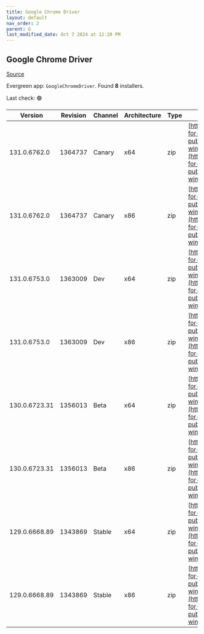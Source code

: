 ```yaml
---
title: Google Chrome Driver
layout: default
nav_order: 2
parent: G
last_modified_date: Oct 7 2024 at 12:20 PM
---
```


## Google Chrome Driver

[Source](https://googlechromelabs.github.io/chrome-for-testing/)

Evergreen app: `GoogleChromeDriver`. Found **8** installers.

Last check: 🟢

| Version       | Revision | Channel | Architecture | Type | URI                                                                                                                                                                                                        |
| ------------- | -------- | ------- | ------------ | ---- | ---------------------------------------------------------------------------------------------------------------------------------------------------------------------------------------------------------- |
| 131.0.6762.0  | 1364737  | Canary  | x64          | zip  | [https://storage.googleapis.com/chrome-for-testing-public/131.0.6762.0/win64/chromedriver-win64.zip](https://storage.googleapis.com/chrome-for-testing-public/131.0.6762.0/win64/chromedriver-win64.zip)   |
| 131.0.6762.0  | 1364737  | Canary  | x86          | zip  | [https://storage.googleapis.com/chrome-for-testing-public/131.0.6762.0/win32/chromedriver-win32.zip](https://storage.googleapis.com/chrome-for-testing-public/131.0.6762.0/win32/chromedriver-win32.zip)   |
| 131.0.6753.0  | 1363009  | Dev     | x64          | zip  | [https://storage.googleapis.com/chrome-for-testing-public/131.0.6753.0/win64/chromedriver-win64.zip](https://storage.googleapis.com/chrome-for-testing-public/131.0.6753.0/win64/chromedriver-win64.zip)   |
| 131.0.6753.0  | 1363009  | Dev     | x86          | zip  | [https://storage.googleapis.com/chrome-for-testing-public/131.0.6753.0/win32/chromedriver-win32.zip](https://storage.googleapis.com/chrome-for-testing-public/131.0.6753.0/win32/chromedriver-win32.zip)   |
| 130.0.6723.31 | 1356013  | Beta    | x64          | zip  | [https://storage.googleapis.com/chrome-for-testing-public/130.0.6723.31/win64/chromedriver-win64.zip](https://storage.googleapis.com/chrome-for-testing-public/130.0.6723.31/win64/chromedriver-win64.zip) |
| 130.0.6723.31 | 1356013  | Beta    | x86          | zip  | [https://storage.googleapis.com/chrome-for-testing-public/130.0.6723.31/win32/chromedriver-win32.zip](https://storage.googleapis.com/chrome-for-testing-public/130.0.6723.31/win32/chromedriver-win32.zip) |
| 129.0.6668.89 | 1343869  | Stable  | x64          | zip  | [https://storage.googleapis.com/chrome-for-testing-public/129.0.6668.89/win64/chromedriver-win64.zip](https://storage.googleapis.com/chrome-for-testing-public/129.0.6668.89/win64/chromedriver-win64.zip) |
| 129.0.6668.89 | 1343869  | Stable  | x86          | zip  | [https://storage.googleapis.com/chrome-for-testing-public/129.0.6668.89/win32/chromedriver-win32.zip](https://storage.googleapis.com/chrome-for-testing-public/129.0.6668.89/win32/chromedriver-win32.zip) |
